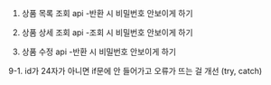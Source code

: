 1. 상품 목록 조회 api -반환 시 비밀번호 안보이게 하기

2. 상품 상세 조회 api -조회 시 비밀번호 안보이게 하기

3. 상품 수정 api -반환 시 비밀번호 안보이게 하기

9-1. id가 24자가 아니면 if문에 안 들어가고 오류가 뜨는 걸 개선 (try, catch)

<!--
4. 상품 삭제 api -비밀번호가 일치할 때만 삭제하기

5. req에 내용이 비었을 때 에러 메시지 띄우기

6. .env에 불필요하거나 민감한 정보가 github에 올라가지 않도록 하기

8. 비밀번호 일치시에만 상품 수정 가능하게

9. 일치하는 아이템 없으면 오류 메시지

10. 동일 상품(이름) 등록 시 오류 띄우기

11. 상품 판매 상태는 FOR_SALE랑 SOLD_OUT만
-->
